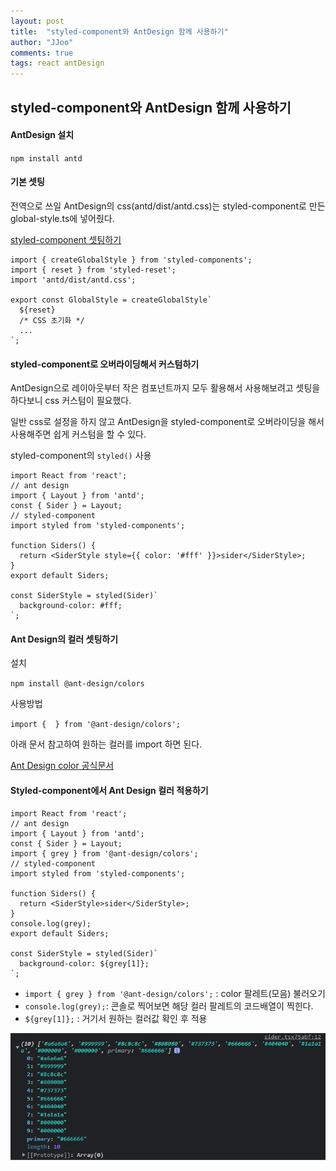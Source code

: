```yaml
---
layout: post
title:  "styled-component와 AntDesign 함께 사용하기"
author: "JJoo"
comments: true
tags: react antDesign
---
```



## styled-component와 AntDesign 함께 사용하기

#### AntDesign 설치 

```npm install antd```


#### 기본 셋팅 

전역으로 쓰일 AntDesign의 css(antd/dist/antd.css)는 styled-component로 만든 global-style.ts에 넣어줬다. 

[styled-component 셋팅하기](https://jjoostudy.github.io/2021-10-29/Next.js%EC%97%90-styled-components-%EC%82%AC%EC%9A%A9%ED%95%98%EA%B8%B0)

```react
import { createGlobalStyle } from 'styled-components';
import { reset } from 'styled-reset';
import 'antd/dist/antd.css';

export const GlobalStyle = createGlobalStyle`
  ${reset}
  /* CSS 초기화 */
  ... 
`;

```


#### styled-component로 오버라이딩해서 커스텀하기 

AntDesign으로 레이아웃부터 작은 컴포넌트까지 모두 활용해서 사용해보려고 셋팅을 하다보니 css 커스텀이 필요했다.

일반 css로 설정을 하지 않고 AntDesign을 styled-component로 오버라이딩을 해서 사용해주면 쉽게 커스텀을 할 수 있다. 

styled-component의 ```styled()``` 사용 

```react
import React from 'react';
// ant design
import { Layout } from 'antd';
const { Sider } = Layout;
// styled-component
import styled from 'styled-components';

function Siders() {
  return <SiderStyle style={{ color: '#fff' }}>sider</SiderStyle>;
}
export default Siders;

const SiderStyle = styled(Sider)`
  background-color: #fff;
`;

```



#### Ant Design의 컬러 셋팅하기 

설치 

`npm install @ant-design/colors`

사용방법 

`import {  } from '@ant-design/colors';`

아래 문서 참고하여 원하는 컬러를 import 하면 된다. 

[Ant Design color 공식문서](https://ant.design/docs/spec/colors#Neutral-Color-Palette)


#### Styled-component에서 Ant Design 컬러 적용하기 

```react
import React from 'react';
// ant design
import { Layout } from 'antd';
const { Sider } = Layout;
import { grey } from '@ant-design/colors'; 
// styled-component
import styled from 'styled-components';

function Siders() {
  return <SiderStyle>sider</SiderStyle>;
}
console.log(grey);
export default Siders;

const SiderStyle = styled(Sider)`
  background-color: ${grey[1]};
`;
```

- `import { grey } from '@ant-design/colors';` : color 팔레트(모음) 불러오기 
- `console.log(grey);`: 콘솔로 찍어보면 해당 컬러 팔레트의 코드배열이 찍힌다. 
- `${grey[1]};` : 거기서 원하는 컬러값 확인 후 적용

![console.log(grey); 했을 때 ](/images/img_antDesign_greycolor_console.png)
